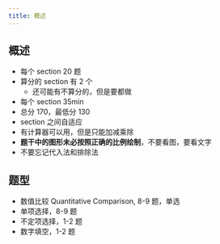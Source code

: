 ```yaml
---
title: 概述
---
```


## 概述

- 每个 section 20 题
- 算分的 section 有 2 个
  - 还可能有不算分的，但是要都做
- 每个 section 35min
- 总分 170，最低分 130
- section 之间自适应
- 有计算器可以用，但是只能加减乘除
- **题干中的图形未必按照正确的比例绘制**，不要看图，要看文字
- 不要忘记代入法和排除法

## 题型

- 数值比较 Quantitative Comparison, 8-9 题，单选
- 单项选择，8-9 题
- 不定项选择，1-2 题
- 数字填空，1-2 题
